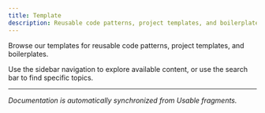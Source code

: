```yaml
---
title: Template
description: Reusable code patterns, project templates, and boilerplates
---
```


Browse our templates for reusable code patterns, project templates, and
boilerplates.

Use the sidebar navigation to explore available content, or use the search bar
to find specific topics.

---

_Documentation is automatically synchronized from Usable fragments._
